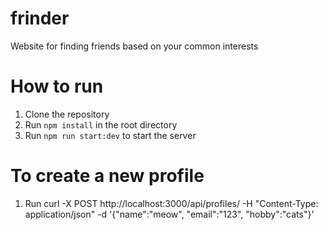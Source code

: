 # frinder
Website for finding friends based on your common interests

# How to run
1. Clone the repository
2. Run `npm install` in the root directory
3. Run `npm run start:dev` to start the server

# To create a new profile
1. Run  curl -X POST http://localhost:3000/api/profiles/ -H "Content-Type: application/json" -d '{"name":"meow", "email":"123", "hobby":"cats"}'
